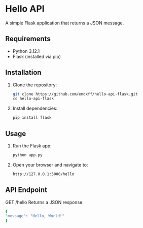 # Hello API

A simple Flask application that returns a JSON message.

## Requirements

- Python 3.12.1
- Flask (installed via pip)

## Installation

1. Clone the repository:

   ```bash
   git clone https://github.com/endxff/hello-api-flask.git
   cd hello-api-flask
   ```

2. Install dependencies:
   
    ```bash
   pip install flask
   ```
    
## Usage

1. Run the Flask app:
   ```bash
   python app.py
   ```
2. Open your browser and navigate to:
   ```bash
   http://127.0.0.1:5000/hello
   ```
## API Endpoint

GET /hello
Returns a JSON response:
   ```bash
   {
   "message": "Hello, World!"
   }
   ```
